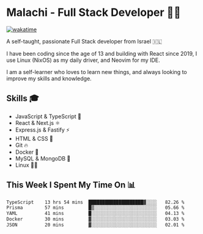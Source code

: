 # Malachi - Full Stack Developer 🚀🔥
[![wakatime](https://wakatime.com/badge/user/112ec769-e669-4b78-a46f-cf4343930741.svg)](https://wakatime.com/@112ec769-e669-4b78-a46f-cf4343930741)

A self-taught, passionate Full Stack developer from Israel 🇮🇱

I have been coding since the age of 13 and building with React since 2019, I use Linux (NixOS) as my daily driver, and Neovim for my IDE.

I am a self-learner who loves to learn new things, and always looking to improve my skills and knowledge.

## Skills 🎓
- JavaScript & TypeScript 💎
- React & Next.js ⚛️
- Express.js & Fastify ⚡️
- HTML & CSS 🎨
- Git 🔥
- Docker 🐳
- MySQL & MongoDB 💾
- Linux 👨‍💻

## This Week I Spent My Time On 📊
<!--START_SECTION:waka-->

```txt
TypeScript    13 hrs 54 mins  ████████████████████▓░░░░   82.26 %
Prisma        57 mins         █▒░░░░░░░░░░░░░░░░░░░░░░░   05.66 %
YAML          41 mins         █░░░░░░░░░░░░░░░░░░░░░░░░   04.13 %
Docker        30 mins         ▓░░░░░░░░░░░░░░░░░░░░░░░░   03.03 %
JSON          20 mins         ▓░░░░░░░░░░░░░░░░░░░░░░░░   02.01 %
```

<!--END_SECTION:waka-->

